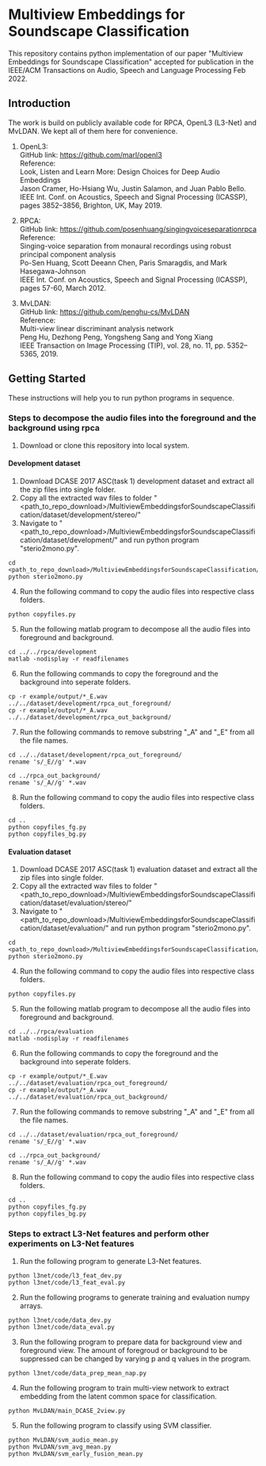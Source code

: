 # Multiview Embeddings for Soundscape Classification

This repository contains python implementation of our paper "Multiview Embeddings for Soundscape Classification" accepted for publication in the IEEE/ACM Transactions on Audio, Speech and Language Processing Feb 2022.

## Introduction
The work is build on publicly available code for RPCA, OpenL3 (L3-Net) and MvLDAN. We kept all of them here for convenience.

1. OpenL3: <br/>
GitHub link: https://github.com/marl/openl3 <br/>
Reference: <br/>
Look, Listen and Learn More: Design Choices for Deep Audio Embeddings <br/>
Jason Cramer, Ho-Hsiang Wu, Justin Salamon, and Juan Pablo Bello. <br/>
IEEE Int. Conf. on Acoustics, Speech and Signal Processing (ICASSP), pages 3852–3856, Brighton, UK, May 2019. <br/>

2. RPCA: <br/>
GitHub link: https://github.com/posenhuang/singingvoiceseparationrpca <br/>
Reference: <br/>
Singing-voice separation from monaural recordings using robust principal component analysis <br/>
Po-Sen Huang, Scott Deeann Chen, Paris Smaragdis, and Mark Hasegawa-Johnson <br/>
IEEE Int. Conf. on Acoustics, Speech and Signal Processing (ICASSP), pages 57-60, March 2012. <br/>

3. MvLDAN: <br/>
GitHub link: https://github.com/penghu-cs/MvLDAN <br/>
Reference: <br/>
Multi-view linear discriminant analysis network <br/>
Peng Hu, Dezhong Peng, Yongsheng Sang and Yong Xiang <br/>
IEEE Transaction on Image Processing (TIP), vol. 28, no. 11, pp. 5352–5365, 2019. <br/>

## Getting Started

These instructions will help you to run python programs in sequence.

### Steps to decompose the audio files into the foreground and the background using rpca

1. Download or clone this repository into local system.

#### Development dataset

1. Download DCASE 2017 ASC(task 1) development dataset and extract all the zip files into single folder.
2. Copy all the extracted wav files to folder "<path_to_repo_download>/MultiviewEmbeddingsforSoundscapeClassification/dataset/development/stereo/"
3. Navigate to "<path_to_repo_download>/MultiviewEmbeddingsforSoundscapeClassification/dataset/development/" and run python program "sterio2mono.py".
```
cd <path_to_repo_download>/MultiviewEmbeddingsforSoundscapeClassification/dataset/development/
python sterio2mono.py
```
4. Run the following command to copy the audio files into respective class folders.
```
python copyfiles.py
```
5. Run the following matlab program to decompose all the audio files into foreground and background.
```
cd ../../rpca/development
matlab -nodisplay -r readfilenames
```
6. Run the following commands to copy the foreground and the background into seperate folders.
```
cp -r example/output/*_E.wav ../../dataset/development/rpca_out_foreground/
cp -r example/output/*_A.wav ../../dataset/development/rpca_out_background/
```
7. Run the following commands to remove substring "_A" and "_E" from all the file names.
```
cd ../../dataset/development/rpca_out_foreground/
rename 's/_E//g' *.wav

cd ../rpca_out_background/
rename 's/_A//g' *.wav
```
8. Run the following command to copy the audio files into respective class folders.
```
cd ..
python copyfiles_fg.py
python copyfiles_bg.py
```

#### Evaluation dataset

1. Download DCASE 2017 ASC(task 1) evaluation dataset and extract all the zip files into single folder.
2. Copy all the extracted wav files to folder "<path_to_repo_download>/MultiviewEmbeddingsforSoundscapeClassification/dataset/evaluation/stereo/"
3. Navigate to "<path_to_repo_download>/MultiviewEmbeddingsforSoundscapeClassification/dataset/evaluation/" and run python program "sterio2mono.py".
```
cd <path_to_repo_download>/MultiviewEmbeddingsforSoundscapeClassification/dataset/evaluation/
python sterio2mono.py
```
4. Run the following command to copy the audio files into respective class folders.
```
python copyfiles.py
```
5. Run the following matlab program to decompose all the audio files into foreground and background.
```
cd ../../rpca/evaluation
matlab -nodisplay -r readfilenames
```
6. Run the following commands to copy the foreground and the background into seperate folders.
```
cp -r example/output/*_E.wav ../../dataset/evaluation/rpca_out_foreground/
cp -r example/output/*_A.wav ../../dataset/evaluation/rpca_out_background/
```
7. Run the following commands to remove substring "_A" and "_E" from all the file names.
```
cd ../../dataset/evaluation/rpca_out_foreground/
rename 's/_E//g' *.wav

cd ../rpca_out_background/
rename 's/_A//g' *.wav
```
8. Run the following command to copy the audio files into respective class folders.
```
cd ..
python copyfiles_fg.py
python copyfiles_bg.py
```

### Steps to extract L3-Net features and perform other experiments on L3-Net features

1. Run the following program to generate L3-Net features.
```
python l3net/code/l3_feat_dev.py
python l3net/code/l3_feat_eval.py

```
2. Run the following programs to generate training and evaluation numpy arrays.
```
python l3net/code/data_dev.py
python l3net/code/data_eval.py
```
3. Run the following program to prepare data for background view and foreground view. The amount of foregroud or background to be suppressed can be changed by varying p and q values in the program.
```
python l3net/code/data_prep_mean_nap.py
```

4. Run the following program to train multi-view network to extract embedding from the latent common space for classification.
```
python MvLDAN/main_DCASE_2view.py
```
5. Run the following program to classify using SVM classifier. 
```
python MvLDAN/svm_audio_mean.py
python MvLDAN/svm_avg_mean.py
python MvLDAN/svm_early_fusion_mean.py
```
